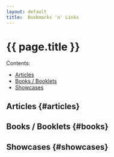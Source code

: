 ```yaml
---
layout: default
title:  Bookmarks 'n' Links
---
```


# {{ page.title }}

<div class="toc" markdown="1">
Contents:

* [Articles](#articles)
* [Books / Booklets](#books)
* [Showcases](#showcases)
</div>


## Articles  {#articles}


## Books / Booklets  {#books}


## Showcases  {#showcases}




